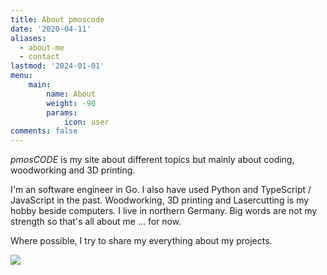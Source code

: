 ```yaml
---
title: About pmoscode
date: '2020-04-11'
aliases:
  - about-me
  - contact
lastmod: '2024-01-01'
menu:
    main: 
        name: About
        weight: -90
        params:
            icon: user
comments: false
---
```


*pmosCODE* is my site about different topics but mainly about coding, woodworking and 3D printing.

I'm an software engineer in Go. I also have used Python and TypeScript / JavaScript in the past.
Woodworking, 3D printing and Lasercutting is my hobby beside computers. I live in northern Germany.
Big words are not my strength so that's all about me ... for now.

Where possible, I try to share my everything about my projects.

![](llap.gif)
